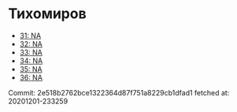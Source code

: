 # Тихомиров
- [31: NA](31.md)
- [32: NA](32.md)
- [33: NA](33.md)
- [34: NA](34.md)
- [35: NA](35.md)
- [36: NA](36.md)

Commit: 2e518b2762bce1322364d87f751a8229cb1dfad1
 fetched at: 20201201-233259
